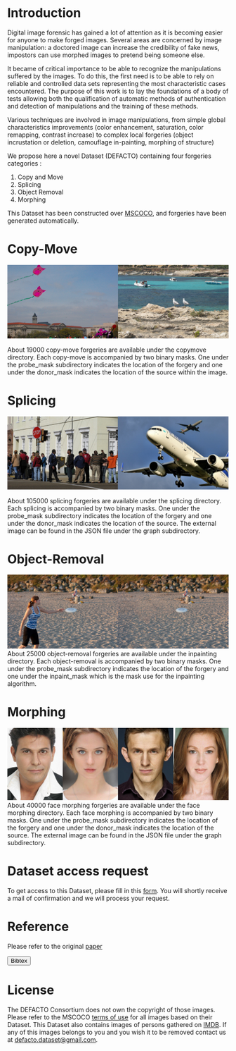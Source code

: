 # Introduction

Digital image forensic has gained a lot of attention as it is becoming easier for anyone to make forged images. Several areas are concerned by image manipulation: a doctored image can increase the credibility of fake news, impostors can use morphed images to pretend being someone else. 

It became of critical importance to be able to recognize the manipulations suffered by the images. To do this, the first need is to be able to rely on reliable and controlled data sets representing the most characteristic cases encountered. The purpose of this work is to lay the foundations of a body of tests allowing both the qualification of automatic methods of authentication and detection of manipulations and the training of these methods.

Various techniques are involved in image manipulations, from simple global characteristics improvements (color enhancement, saturation, color remapping, contrast increase) to complex local forgeries (object incrustation or deletion, camouflage in-painting, morphing of structure) 

We propose here a novel Dataset (DEFACTO) containing four forgeries categories :
1. Copy and Move
2. Splicing
3. Object Removal
4. Morphing

This Dataset has been constructed over [MSCOCO](http://cocodataset.org/#home), and forgeries have been generated automatically.

# Copy-Move

![Example of Copy-Move](/img/cpmf_ex.png)

About 19000 copy-move forgeries are available under the copymove directory. Each copy-move is accompanied by two binary
masks.
One under the probe_mask subdirectory indicates the location of the forgery and one under the donor_mask indicates the 
location of the source within the image.


# Splicing

![Examples of Splicing](/img/sp_ex.png)

About 105000 splicing forgeries are available under the splicing directory. Each splicing is accompanied by two binary
masks.
One under the probe_mask subdirectory indicates the location of the forgery and one under the donor_mask indicates the 
location of the source. The external image can be found in the JSON file under the graph subdirectory.

# Object-Removal

![Examples of Object-Removal](/img/inpainting_ex_1.png)
About 25000 object-removal forgeries are available under the inpainting directory. Each object-removal is accompanied by two 
binary masks.
One under the probe_mask subdirectory indicates the location of the forgery and one under the inpaint_mask which is the mask
use for the inpainting algorithm.

# Morphing

![Examples of Face Morphing](/img/morph_ex.png)
About 40000 face morphing forgeries are available under the face morphing directory. Each face morphing is accompanied by 
two binary masks.
One under the probe_mask subdirectory indicates the location of the forgery and one under the donor_mask indicates the 
location of the source. The external image can be found in the JSON file under the graph subdirectory.

# Dataset access request

To get access to this Dataset, please fill in this [form](https://docs.google.com/forms/d/1G-xxLvBkykTnbkP1rKkWDazNrhrggosaHMhouncN4mk/). You will shortly receive a mail of confirmation and we will process your request.



# Reference

Please refer to the original [paper](https://github.com/defactodataset/defactodataset.github.io/edit/master/defacto.bib)
<dl>
<button onclick="myFunction()">Bibtex</button>
<script>
function myFunction() {
  alert("I am an alert box!");
}
</script>
</dl>

# License

The DEFACTO Consortium does not own the copyright of those images.
Please refer to the MSCOCO [terms of use](http://cocodataset.org/#termsofuse) for all images based on their Dataset.
This Dataset also contains images of persons gathered on [IMDB](https://www.imdb.com/). If any of this images
belongs to you and you wish it to be removed contact us at defacto.dataset@gmail.com.

